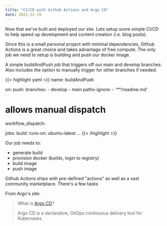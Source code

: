 ```yaml
---
title: "CI/CD with Github Actions and Argo CD"
date: 2021-12-19
---
```


Now that we've built and deployed our site. Lets setup some simple CI/CD to help speed up development and content creation (i.e. blog posts).

Since this is a small personal project with minimal dependencies, Github Actions is a great choice and takes advantage of free compute. The only job we need to setup is building and push our docker image.

A simple buildAndPush job that triggers off our main and develop branches. Also includes the option to manually trigger for other branches if needed.

{{< highlight yaml >}}
name: buildAndPush

on:
  push:
    branches:
      - develop
      - main
    paths-ignore:
      - '**/readme.md'

  # allows manual dispatch
  workflow_dispatch:

jobs:
  build:
    runs-on: ubuntu-latest
    ...
{{< /highlight >}}

Our job needs to:
- generate build
- provision docker (buildx, login to registry)
- build image
- push image

Github Actions ships with pre-defined "actions" as well as a vast community marketplace. There's a few tasks 

From Argo's site:
>What is [Argo CD](https://argo-cd.readthedocs.io/en/stable/)?  
>  
>Argo CD is a declarative, GitOps continuous delivery tool for Kubernetes.

